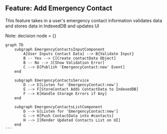 ## Feature: Add Emergency Contact

This feature takes in a user's emergency contact information validates data and stores data in IndexedDB and updates UI

Note: 
decision node = {}

```mermaid
graph TD
    subgraph EmergencyContactsInputComponent
        A[User Inputs Contact Data] --> B{Validate Input}
        B -- Yes --> C[Create contactData Object]
        B -- No --> J[Show Validation Error]
        C --> D[Publish 'EmergencyContact:new' Event]
    end

    subgraph EmergencyContactsService
        D --> E[Listen for 'EmergencyContact:new']
        E --> F[StoreContact Adds ContactData to IndexedDB]
        F --> K[Handle Storage Errors if Any]
    end

    subgraph EmergencyContactsListComponent
        D --> G[Listen for 'EmergencyContact:new']
        G --> H[Push ContactData into #contacts]
        H --> I[Render Updated Contacts List on UI]
    end
'''
